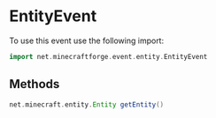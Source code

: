 # EntityEvent

To use this event use the following import:
```groovy
import net.minecraftforge.event.entity.EntityEvent
```

## Methods
```groovy
net.minecraft.entity.Entity getEntity()
```

